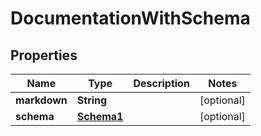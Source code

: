 

# DocumentationWithSchema


## Properties

| Name | Type | Description | Notes |
|------------ | ------------- | ------------- | -------------|
|**markdown** | **String** |  |  [optional] |
|**schema** | [**Schema1**](Schema1.md) |  |  [optional] |



